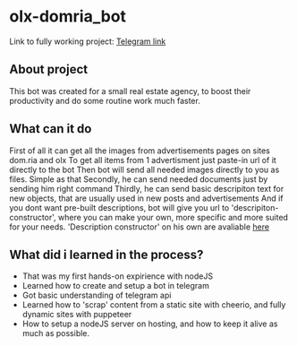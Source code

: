 # olx-domria_bot

Link to fully working project: [Telegram link](https://telegram.me/img_dmr_bot)

## About project

This bot was created for a small real estate agency, to boost their productivity and do some routine work much faster.

## What can it do

First of all it can get all the images from advertisements pages on sites dom.ria and olx 
To get all items from 1 advertisment just paste-in url of it directly to the bot
Then bot will send all needed images directly to you as files. Simple as that
Secondly, he can send needed documents just by sending him right command
Thirdly, he can send basic descripiton text for new objects, that are usually used in new posts and advertisements
And if you dont want pre-built descriptions, bot will give you url to 'descripiton-constructor', where you can make your own, more specific and more suited for your needs.
'Description constructor' on his own are avaliable [here](https://github.com/kazapanama/realty-constructor)




## What did i learned in the process?

- That was my first hands-on expirience with nodeJS
- Learned how to create and setup a bot in telegram
- Got basic understanding of telegram api
- Learned how to 'scrap' content from a static site with cheerio, and fully dynamic sites with puppeteer
- How to setup a nodeJS server on hosting, and how to keep it alive as much as possible.
